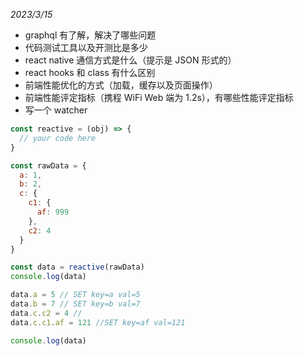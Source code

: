 _2023/3/15_

- graphql 有了解，解决了哪些问题
- 代码测试工具以及开测比是多少
- react native 通信方式是什么（提示是 JSON 形式的）
- react hooks 和 class 有什么区别
- 前端性能优化的方式（加载，缓存以及页面操作）
- 前端性能评定指标（携程 WiFi Web 端为 1.2s），有哪些性能评定指标
- 写一个 watcher

```js
const reactive = (obj) => {
  // your code here
}

const rawData = {
  a: 1,
  b: 2,
  c: {
    c1: {
      af: 999
    },
    c2: 4
  }
}

const data = reactive(rawData)
console.log(data)

data.a = 5 // SET key=a val=5
data.b = 7 // SET key=b val=7
data.c.c2 = 4 //
data.c.c1.af = 121 //SET key=af val=121

console.log(data)
```
